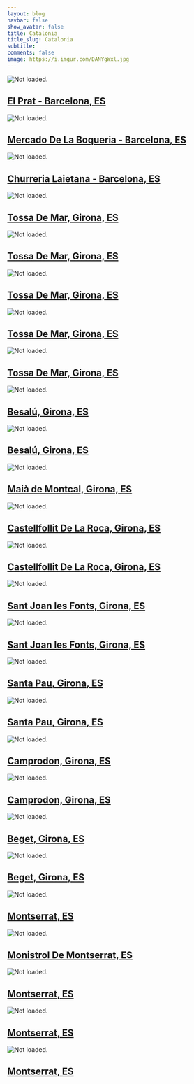 ```yaml
---
layout: blog
navbar: false
show_avatar: false
title: Catalonia
title_slug: Catalonia
subtitle: 
comments: false
image: https://i.imgur.com/DANYgWxl.jpg
---
```


<div class="img-container">
<div class="grid" id="gallery">

  <div class="grid-sizer"></div>
  <div class="gutter-sizer"></div>

  <div class="grid-item grid-item--horizontal">
  <div class="hovereffect">
    <img src="https://i.imgur.com/wIxdGv5l.jpg" alt="Not loaded.">
    <a class="info" href="https://i.imgur.com/wIxdGv5.jpg" data-fancybox="gallery" data-caption="El Prat - Barcelona, ES">
      <div class="overlay">      
        <h2>El Prat - Barcelona, ES</h2>
      </div>
    </a>
  </div>
</div> 


<div class="grid-item grid-item--vertical">
  <div class="hovereffect">
    <img src="https://i.imgur.com/YMnPvBel.jpg" alt="Not loaded.">
    <a class="info" href="https://i.imgur.com/YMnPvBe.jpg" data-fancybox="gallery" data-caption="Mercado De La Boqueria - Barcelona, ES">
      <div class="overlay">      
        <h2>Mercado De La Boqueria - Barcelona, ES</h2>
      </div>
    </a>
  </div>
</div> 


<div class="grid-item grid-item--vertical">
  <div class="hovereffect">
    <img src="https://i.imgur.com/8ZGaH1al.jpg" alt="Not loaded.">
    <a class="info" href="https://i.imgur.com/8ZGaH1a.jpg" data-fancybox="gallery" data-caption="Churreria Laietana - Barcelona, ES">
      <div class="overlay">      
        <h2>Churreria Laietana - Barcelona, ES</h2>
      </div>
    </a>
  </div>
</div> 


<div class="grid-item grid-item--horizontal">
  <div class="hovereffect">
    <img src="https://i.imgur.com/uaxmPCYl.jpg" alt="Not loaded.">
    <a class="info" href="https://i.imgur.com/uaxmPCY.jpg" data-fancybox="gallery" data-caption="Tossa De Mar, Girona, ES">
      <div class="overlay">      
        <h2>Tossa De Mar, Girona, ES</h2>
      </div>
    </a>
  </div>
</div> 


<div class="grid-item grid-item--horizontal">
  <div class="hovereffect">
    <img src="https://i.imgur.com/HEG1CEJl.jpg" alt="Not loaded.">
    <a class="info" href="https://i.imgur.com/HEG1CEJ.jpg" data-fancybox="gallery" data-caption="Tossa De Mar, Girona, ES">
      <div class="overlay">      
        <h2>Tossa De Mar, Girona, ES</h2>
      </div>
    </a>
  </div>
</div> 


<div class="grid-item grid-item--horizontal">
  <div class="hovereffect">
    <img src="https://i.imgur.com/t7omuPsl.jpg" alt="Not loaded.">
    <a class="info" href="https://i.imgur.com/t7omuPs.jpg" data-fancybox="gallery" data-caption="Tossa De Mar, Girona, ES">
      <div class="overlay">      
        <h2>Tossa De Mar, Girona, ES</h2>
      </div>
    </a>
  </div>
</div> 


<div class="grid-item grid-item--horizontal">
  <div class="hovereffect">
    <img src="https://i.imgur.com/bRwgVk0l.jpg" alt="Not loaded.">
    <a class="info" href="https://i.imgur.com/bRwgVk0.jpg" data-fancybox="gallery" data-caption="Tossa De Mar, Girona, ES">
      <div class="overlay">      
        <h2>Tossa De Mar, Girona, ES</h2>
      </div>
    </a>
  </div>
</div> 


<div class="grid-item grid-item--horizontal">
  <div class="hovereffect">
    <img src="https://i.imgur.com/rxNrVSsl.jpg" alt="Not loaded.">
    <a class="info" href="https://i.imgur.com/rxNrVSs.jpg" data-fancybox="gallery" data-caption="Tossa De Mar, Girona, ES">
      <div class="overlay">      
        <h2>Tossa De Mar, Girona, ES</h2>
      </div>
    </a>
  </div>
</div> 


<div class="grid-item grid-item--horizontal">
  <div class="hovereffect">
    <img src="https://i.imgur.com/HqmE8JDl.jpg" alt="Not loaded.">
    <a class="info" href="https://i.imgur.com/HqmE8JD.jpg" data-fancybox="gallery" data-caption="Besalú, Girona, ES">
      <div class="overlay">      
        <h2>Besalú, Girona, ES</h2>
      </div>
    </a>
  </div>
</div> 


<div class="grid-item grid-item--horizontal">
  <div class="hovereffect">
    <img src="https://i.imgur.com/DANYgWxl.jpg" alt="Not loaded.">
    <a class="info" href="https://i.imgur.com/DANYgWx.jpg" data-fancybox="gallery" data-caption="Besalú, Girona, ES">
      <div class="overlay">      
        <h2>Besalú, Girona, ES</h2>
      </div>
    </a>
  </div>
</div> 


<div class="grid-item grid-item--vertical">
  <div class="hovereffect">
    <img src="https://i.imgur.com/LvHK3vXl.jpg" alt="Not loaded.">
    <a class="info" href="https://i.imgur.com/LvHK3vX.jpg" data-fancybox="gallery" data-caption="Maià de Montcal, Girona, ES">
      <div class="overlay">      
        <h2>Maià de Montcal, Girona, ES</h2>
      </div>
    </a>
  </div>
</div> 


<div class="grid-item grid-item--horizontal">
  <div class="hovereffect">
    <img src="https://i.imgur.com/4eQvYz2l.jpg" alt="Not loaded.">
    <a class="info" href="https://i.imgur.com/4eQvYz2.jpg" data-fancybox="gallery" data-caption="Castellfollit De La Roca, Girona, ES">
      <div class="overlay">      
        <h2>Castellfollit De La Roca, Girona, ES</h2>
      </div>
    </a>
  </div>
</div> 


<div class="grid-item grid-item--horizontal">
  <div class="hovereffect">
    <img src="https://i.imgur.com/egugFMvl.jpg" alt="Not loaded.">
    <a class="info" href="https://i.imgur.com/egugFMv.jpg" data-fancybox="gallery" data-caption="Castellfollit De La Roca, Girona, ES">
      <div class="overlay">      
        <h2>Castellfollit De La Roca, Girona, ES</h2>
      </div>
    </a>
  </div>
</div> 


<div class="grid-item grid-item--horizontal">
  <div class="hovereffect">
    <img src="https://i.imgur.com/QROmkKyl.jpg" alt="Not loaded.">
    <a class="info" href="https://i.imgur.com/QROmkKy.jpg" data-fancybox="gallery" data-caption="Sant Joan les Fonts, Girona, ES">
      <div class="overlay">      
        <h2>Sant Joan les Fonts, Girona, ES</h2>
      </div>
    </a>
  </div>
</div> 


<div class="grid-item grid-item--horizontal">
  <div class="hovereffect">
    <img src="https://i.imgur.com/bl3Z0tfl.jpg" alt="Not loaded.">
    <a class="info" href="https://i.imgur.com/bl3Z0tf.jpg" data-fancybox="gallery" data-caption="Sant Joan les Fonts, Girona, ES">
      <div class="overlay">      
        <h2>Sant Joan les Fonts, Girona, ES</h2>
      </div>
    </a>
  </div>
</div> 


<div class="grid-item grid-item--horizontal">
  <div class="hovereffect">
    <img src="https://i.imgur.com/HaDn8D1l.jpg" alt="Not loaded.">
    <a class="info" href="https://i.imgur.com/HaDn8D1.jpg" data-fancybox="gallery" data-caption="Santa Pau, Girona, ES">
      <div class="overlay">      
        <h2>Santa Pau, Girona, ES</h2>
      </div>
    </a>
  </div>
</div> 


<div class="grid-item grid-item--horizontal">
  <div class="hovereffect">
    <img src="https://i.imgur.com/GMCXF8Bl.jpg" alt="Not loaded.">
    <a class="info" href="https://i.imgur.com/GMCXF8B.jpg" data-fancybox="gallery" data-caption="Santa Pau, Girona, ES">
      <div class="overlay">      
        <h2>Santa Pau, Girona, ES</h2>
      </div>
    </a>
  </div>
</div> 


<div class="grid-item grid-item--horizontal">
  <div class="hovereffect">
    <img src="https://i.imgur.com/XkK3g8cl.jpg" alt="Not loaded.">
    <a class="info" href="https://i.imgur.com/XkK3g8c.jpg" data-fancybox="gallery" data-caption="Camprodon, Girona, ES">
      <div class="overlay">      
        <h2>Camprodon, Girona, ES</h2>
      </div>
    </a>
  </div>
</div> 


<div class="grid-item grid-item--horizontal">
  <div class="hovereffect">
    <img src="https://i.imgur.com/HBYjVESl.jpg" alt="Not loaded.">
    <a class="info" href="https://i.imgur.com/HBYjVES.jpg" data-fancybox="gallery" data-caption="Camprodon, Girona, ES">
      <div class="overlay">      
        <h2>Camprodon, Girona, ES</h2>
      </div>
    </a>
  </div>
</div> 


<div class="grid-item grid-item--horizontal">
  <div class="hovereffect">
    <img src="https://i.imgur.com/v8GRZyFl.jpg" alt="Not loaded.">
    <a class="info" href="https://i.imgur.com/v8GRZyF.jpg" data-fancybox="gallery" data-caption="Beget, Girona, ES">
      <div class="overlay">      
        <h2>Beget, Girona, ES</h2>
      </div>
    </a>
  </div>
</div> 


<div class="grid-item grid-item--horizontal">
  <div class="hovereffect">
    <img src="https://i.imgur.com/lKYoi3ul.jpg" alt="Not loaded.">
    <a class="info" href="https://i.imgur.com/lKYoi3u.jpg" data-fancybox="gallery" data-caption="Beget, Girona, ES">
      <div class="overlay">      
        <h2>Beget, Girona, ES</h2>
      </div>
    </a>
  </div>
</div> 


<div class="grid-item grid-item--horizontal">
  <div class="hovereffect">
    <img src="https://i.imgur.com/hEC0o55l.jpg" alt="Not loaded.">
    <a class="info" href="https://i.imgur.com/hEC0o55.jpg" data-fancybox="gallery" data-caption="Montserrat, ES">
      <div class="overlay">      
        <h2>Montserrat, ES</h2>
      </div>
    </a>
  </div>
</div> 


<div class="grid-item grid-item--vertical">
  <div class="hovereffect">
    <img src="https://i.imgur.com/YLRHYUMl.jpg" alt="Not loaded.">
    <a class="info" href="https://i.imgur.com/YLRHYUM.jpg" data-fancybox="gallery" data-caption="Monistrol De Montserrat, ES">
      <div class="overlay">      
        <h2>Monistrol De Montserrat, ES</h2>
      </div>
    </a>
  </div>
</div> 


<div class="grid-item grid-item--horizontal">
  <div class="hovereffect">
    <img src="https://i.imgur.com/ngvaP8yl.jpg" alt="Not loaded.">
    <a class="info" href="https://i.imgur.com/ngvaP8y.jpg" data-fancybox="gallery" data-caption="Montserrat, ES">
      <div class="overlay">      
        <h2>Montserrat, ES</h2>
      </div>
    </a>
  </div>
</div> 


<div class="grid-item grid-item--vertical">
  <div class="hovereffect">
    <img src="https://i.imgur.com/MLHOmY9l.jpg" alt="Not loaded.">
    <a class="info" href="https://i.imgur.com/MLHOmY9.jpg" data-fancybox="gallery" data-caption="Montserrat, ES">
      <div class="overlay">      
        <h2>Montserrat, ES</h2>
      </div>
    </a>
  </div>
</div> 


<div class="grid-item grid-item--horizontal">
  <div class="hovereffect">
    <img src="https://i.imgur.com/yFaXaRbl.jpg" alt="Not loaded.">
    <a class="info" href="https://i.imgur.com/yFaXaRb.jpg" data-fancybox="gallery" data-caption="Montserrat, ES">
      <div class="overlay">      
        <h2>Montserrat, ES</h2>
      </div>
    </a>
  </div>
</div> 


</div>
</div>

